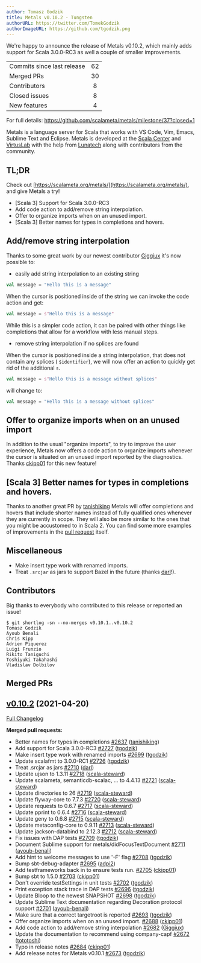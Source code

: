 ```yaml
---
author: Tomasz Godzik
title: Metals v0.10.2 - Tungsten
authorURL: https://twitter.com/TomekGodzik
authorImageURL: https://github.com/tgodzik.png
---
```


We're happy to announce the release of Metals v0.10.2, which mainly adds support
for Scala 3.0.0-RC3 as well a couple of smaller improvements.

<table>
<tbody>
  <tr>
    <td>Commits since last release</td>
    <td align="center">62</td>
  </tr>
  <tr>
    <td>Merged PRs</td>
    <td align="center">30</td>
  </tr>
    <tr>
    <td>Contributors</td>
    <td align="center">8</td>
  </tr>
  <tr>
    <td>Closed issues</td>
    <td align="center">8</td>
  </tr>
  <tr>
    <td>New features</td>
    <td align="center">4</td>
  </tr>
</tbody>
</table>

For full details: https://github.com/scalameta/metals/milestone/37?closed=1

Metals is a language server for Scala that works with VS Code, Vim, Emacs,
Sublime Text and Eclipse. Metals is developed at the
[Scala Center](https://scala.epfl.ch/) and [VirtusLab](https://virtuslab.com)
with the help from [Lunatech](https://lunatech.com) along with contributors from
the community.

## TL;DR

Check out [https://scalameta.org/metals/](https://scalameta.org/metals/), and
give Metals a try!

- [Scala 3] Support for Scala 3.0.0-RC3
- Add code action to add/remove string interpolation.
- Offer to organize imports when on an unused import.
- [Scala 3] Better names for types in completions and hovers.

## Add/remove string interpolation

Thanks to some great work by our newest contributor
[Giggiux](https://github.com/Giggiux) it's now possible to:

- easily add string interpolation to an existing string

```scala
val message = "Hello this is a message"
```

When the cursor is positioned inside of the string we can invoke the code action
and get:

```scala
val message = s"Hello this is a message"
```

While this is a simpler code action, it can be paired with other things like
completions that allow for a workflow with less manual steps.

- remove string interpolation if no splices are found

When the cursor is positioned inside a string interpolation, that does not contain
any splices ( `$identifier`), we will now offer an action to quickly get rid of
the additional `s`.

```scala
val message = s"Hello this is a message without splices"
```

will change to:

```scala
val message = "Hello this is a message without splices"
```

## Offer to organize imports when on an unused import

In addition to the usual "organize imports", to try to improve the user
experience, Metals now offers a code action to organize imports whenever the
cursor is situated on an unused import reported by the diagnostics. Thanks
[ckipp01](https://github.com/ckipp01) for this new feature!

## [Scala 3] Better names for types in completions and hovers.

Thanks to another great PR by [tanishiking](https://github.com/tanishiking)
Metals will offer completions and hovers that include shorter names instead of
fully qualified ones whenever they are currently in scope. They will also be
more similar to the ones that you might be accustomed to in Scala 2. You can
find some more examples of improvements in the
[pull request](https://github.com/scalameta/metals/pull/2637) itself.

## Miscellaneous

- Make insert type work with renamed imports.
- Treat `.srcjar` as jars to support Bazel in the future (thanks
  [darl](https://github.com/darl)!).

## Contributors

Big thanks to everybody who contributed to this release or reported an issue!

```
$ git shortlog -sn --no-merges v0.10.1..v0.10.2
Tomasz Godzik
Ayoub Benali
Chris Kipp
Adrien Piquerez
Luigi Frunzio
Rikito Taniguchi
Toshiyuki Takahashi
Vladislav Dolbilov
```

## Merged PRs

## [v0.10.2](https://github.com/scalameta/metals/tree/v0.10.2) (2021-04-20)

[Full Changelog](https://github.com/scalameta/metals/compare/v0.10.1...v0.10.2)

**Merged pull requests:**

- Better names for types in completions
  [\#2637](https://github.com/scalameta/metals/pull/2637)
  ([tanishiking](https://github.com/tanishiking))
- Add support for Scala 3.0.0-RC3
  [\#2727](https://github.com/scalameta/metals/pull/2727)
  ([tgodzik](https://github.com/tgodzik))
- Make insert type work with renamed imports
  [\#2699](https://github.com/scalameta/metals/pull/2699)
  ([tgodzik](https://github.com/tgodzik))
- Update scalafmt to 3.0.0-RC1
  [\#2726](https://github.com/scalameta/metals/pull/2726)
  ([tgodzik](https://github.com/tgodzik))
- Treat .srcjar as jars [\#2710](https://github.com/scalameta/metals/pull/2710)
  ([darl](https://github.com/darl))
- Update ujson to 1.3.11 [\#2718](https://github.com/scalameta/metals/pull/2718)
  ([scala-steward](https://github.com/scala-steward))
- Update scalameta, semanticdb-scalac, ... to 4.4.13
  [\#2721](https://github.com/scalameta/metals/pull/2721)
  ([scala-steward](https://github.com/scala-steward))
- Update directories to 26
  [\#2719](https://github.com/scalameta/metals/pull/2719)
  ([scala-steward](https://github.com/scala-steward))
- Update flyway-core to 7.7.3
  [\#2720](https://github.com/scalameta/metals/pull/2720)
  ([scala-steward](https://github.com/scala-steward))
- Update requests to 0.6.7
  [\#2717](https://github.com/scalameta/metals/pull/2717)
  ([scala-steward](https://github.com/scala-steward))
- Update pprint to 0.6.4 [\#2716](https://github.com/scalameta/metals/pull/2716)
  ([scala-steward](https://github.com/scala-steward))
- Update geny to 0.6.8 [\#2715](https://github.com/scalameta/metals/pull/2715)
  ([scala-steward](https://github.com/scala-steward))
- Update metaconfig-core to 0.9.11
  [\#2713](https://github.com/scalameta/metals/pull/2713)
  ([scala-steward](https://github.com/scala-steward))
- Update jackson-databind to 2.12.3
  [\#2712](https://github.com/scalameta/metals/pull/2712)
  ([scala-steward](https://github.com/scala-steward))
- Fix issues with DAP tests
  [\#2709](https://github.com/scalameta/metals/pull/2709)
  ([tgodzik](https://github.com/tgodzik))
- Document Sublime support for metals/didFocusTextDocument
  [\#2711](https://github.com/scalameta/metals/pull/2711)
  ([ayoub-benali](https://github.com/ayoub-benali))
- Add hint to welcome messages to use '-F' flag
  [\#2708](https://github.com/scalameta/metals/pull/2708)
  ([tgodzik](https://github.com/tgodzik))
- Bump sbt-debug-adapter [\#2695](https://github.com/scalameta/metals/pull/2695)
  ([adpi2](https://github.com/adpi2))
- Add testframeworks back in to ensure tests run.
  [\#2705](https://github.com/scalameta/metals/pull/2705)
  ([ckipp01](https://github.com/ckipp01))
- Bump sbt to 1.5.0 [\#2703](https://github.com/scalameta/metals/pull/2703)
  ([ckipp01](https://github.com/ckipp01))
- Don't override testSettings in unit tests
  [\#2702](https://github.com/scalameta/metals/pull/2702)
  ([tgodzik](https://github.com/tgodzik))
- Print exception stack trace in DAP tests
  [\#2696](https://github.com/scalameta/metals/pull/2696)
  ([tgodzik](https://github.com/tgodzik))
- Update Bloop to the newest SNAPSHOT
  [\#2698](https://github.com/scalameta/metals/pull/2698)
  ([tgodzik](https://github.com/tgodzik))
- Update Sublime Text documentation regarding Decoration protocol support
  [\#2701](https://github.com/scalameta/metals/pull/2701)
  ([ayoub-benali](https://github.com/ayoub-benali))
- Make sure that a correct targetroot is reported
  [\#2693](https://github.com/scalameta/metals/pull/2693)
  ([tgodzik](https://github.com/tgodzik))
- Offer organize imports when on an unused import.
  [\#2688](https://github.com/scalameta/metals/pull/2688)
  ([ckipp01](https://github.com/ckipp01))
- Add code action to add/remove string interpolation
  [\#2682](https://github.com/scalameta/metals/pull/2682)
  ([Giggiux](https://github.com/Giggiux))
- Update the documentation to recommend using company-capf
  [\#2672](https://github.com/scalameta/metals/pull/2672)
  ([tototoshi](https://github.com/tototoshi))
- Typo in release notes [\#2684](https://github.com/scalameta/metals/pull/2684)
  ([ckipp01](https://github.com/ckipp01))
- Add release notes for Metals v0.10.1
  [\#2673](https://github.com/scalameta/metals/pull/2673)
  ([tgodzik](https://github.com/tgodzik))
